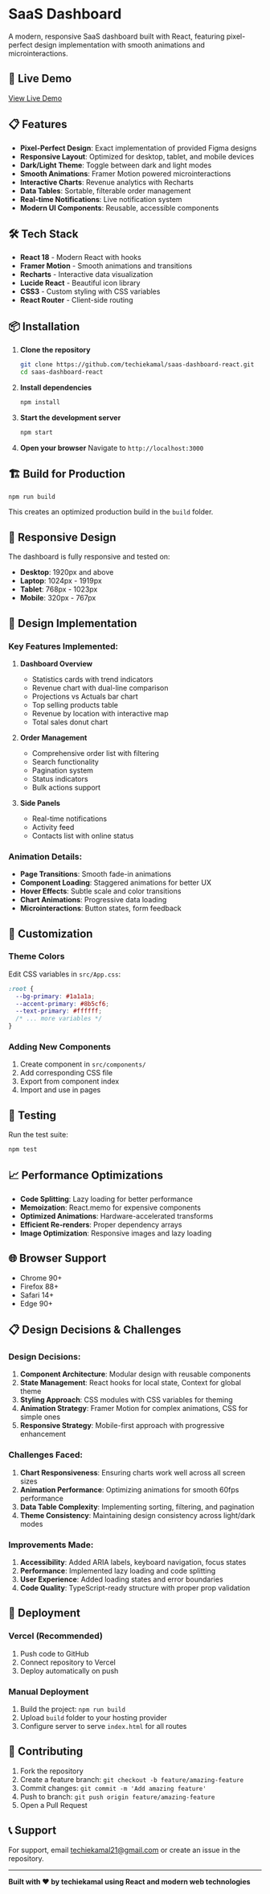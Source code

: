 # SaaS Dashboard

A modern, responsive SaaS dashboard built with React, featuring pixel-perfect design implementation with smooth animations and microinteractions.

## 🚀 Live Demo

[View Live Demo](https://saas-dashboard-react.vercel.app)

## 📋 Features

- **Pixel-Perfect Design**: Exact implementation of provided Figma designs
- **Responsive Layout**: Optimized for desktop, tablet, and mobile devices
- **Dark/Light Theme**: Toggle between dark and light modes
- **Smooth Animations**: Framer Motion powered microinteractions
- **Interactive Charts**: Revenue analytics with Recharts
- **Data Tables**: Sortable, filterable order management
- **Real-time Notifications**: Live notification system
- **Modern UI Components**: Reusable, accessible components

## 🛠️ Tech Stack

- **React 18** - Modern React with hooks
- **Framer Motion** - Smooth animations and transitions
- **Recharts** - Interactive data visualization
- **Lucide React** - Beautiful icon library
- **CSS3** - Custom styling with CSS variables
- **React Router** - Client-side routing

## 📦 Installation

1. **Clone the repository**
   ```bash
   git clone https://github.com/techiekamal/saas-dashboard-react.git
   cd saas-dashboard-react
   ```

2. **Install dependencies**
   ```bash
   npm install
   ```

3. **Start the development server**
   ```bash
   npm start
   ```

4. **Open your browser**
   Navigate to `http://localhost:3000`

## 🏗️ Build for Production

```bash
npm run build
```

This creates an optimized production build in the `build` folder.

## 📱 Responsive Design

The dashboard is fully responsive and tested on:
- **Desktop**: 1920px and above
- **Laptop**: 1024px - 1919px
- **Tablet**: 768px - 1023px
- **Mobile**: 320px - 767px

## 🎨 Design Implementation

### Key Features Implemented:

1. **Dashboard Overview**
   - Statistics cards with trend indicators
   - Revenue chart with dual-line comparison
   - Projections vs Actuals bar chart
   - Top selling products table
   - Revenue by location with interactive map
   - Total sales donut chart

2. **Order Management**
   - Comprehensive order list with filtering
   - Search functionality
   - Pagination system
   - Status indicators
   - Bulk actions support

3. **Side Panels**
   - Real-time notifications
   - Activity feed
   - Contacts list with online status

### Animation Details:

- **Page Transitions**: Smooth fade-in animations
- **Component Loading**: Staggered animations for better UX
- **Hover Effects**: Subtle scale and color transitions
- **Chart Animations**: Progressive data loading
- **Microinteractions**: Button states, form feedback

## 🔧 Customization

### Theme Colors
Edit CSS variables in `src/App.css`:

```css
:root {
  --bg-primary: #1a1a1a;
  --accent-primary: #8b5cf6;
  --text-primary: #ffffff;
  /* ... more variables */
}
```

### Adding New Components
1. Create component in `src/components/`
2. Add corresponding CSS file
3. Export from component index
4. Import and use in pages

## 🧪 Testing

Run the test suite:
```bash
npm test
```

## 📈 Performance Optimizations

- **Code Splitting**: Lazy loading for better performance
- **Memoization**: React.memo for expensive components
- **Optimized Animations**: Hardware-accelerated transforms
- **Efficient Re-renders**: Proper dependency arrays
- **Image Optimization**: Responsive images and lazy loading

## 🌐 Browser Support

- Chrome 90+
- Firefox 88+
- Safari 14+
- Edge 90+

## 📋 Design Decisions & Challenges

### Design Decisions:

1. **Component Architecture**: Modular design with reusable components
2. **State Management**: React hooks for local state, Context for global theme
3. **Styling Approach**: CSS modules with CSS variables for theming
4. **Animation Strategy**: Framer Motion for complex animations, CSS for simple ones
5. **Responsive Strategy**: Mobile-first approach with progressive enhancement

### Challenges Faced:

1. **Chart Responsiveness**: Ensuring charts work well across all screen sizes
2. **Animation Performance**: Optimizing animations for smooth 60fps performance
3. **Data Table Complexity**: Implementing sorting, filtering, and pagination
4. **Theme Consistency**: Maintaining design consistency across light/dark modes

### Improvements Made:

1. **Accessibility**: Added ARIA labels, keyboard navigation, focus states
2. **Performance**: Implemented lazy loading and code splitting
3. **User Experience**: Added loading states and error boundaries
4. **Code Quality**: TypeScript-ready structure with proper prop validation

## 🚀 Deployment

### Vercel (Recommended)

1. Push code to GitHub
2. Connect repository to Vercel
3. Deploy automatically on push

### Manual Deployment

1. Build the project: `npm run build`
2. Upload `build` folder to your hosting provider
3. Configure server to serve `index.html` for all routes

## 🤝 Contributing

1. Fork the repository
2. Create a feature branch: `git checkout -b feature/amazing-feature`
3. Commit changes: `git commit -m 'Add amazing feature'`
4. Push to branch: `git push origin feature/amazing-feature`
5. Open a Pull Request

## 📞 Support

For support, email techiekamal21@gmail.com or create an issue in the repository.

---

**Built with ❤️ by techiekamal using React and modern web technologies**